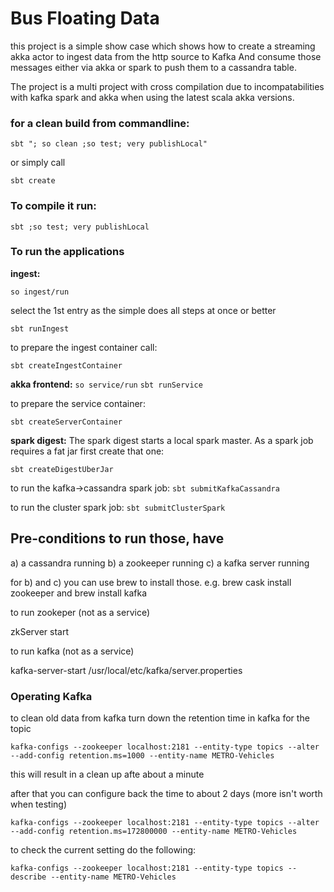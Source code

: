 # Bus Floating Data #

this project is a simple show case which shows how to create a streaming akka actor to ingest data from the http source to Kafka
And consume those messages either via akka or spark to push them to a cassandra table. 

The project is a multi project with cross compilation due to incompatabilities with kafka spark and akka when using the latest scala akka versions. 

### for a clean build from commandline:

`sbt "; so clean ;so test; very publishLocal"`

or simply call 

`sbt create`

### To compile it run:

`sbt ;so test; very publishLocal`
 
### To run the applications 

**ingest:** 

`so ingest/run`

select the 1st entry as the simple does all steps at once
or better 

`sbt runIngest`

to prepare the ingest container call: 

`sbt createIngestContainer`

**akka frontend:**
`so service/run`
`sbt runService`

to prepare the service container: 

`sbt createServerContainer`

**spark digest:**
The spark digest starts a local spark master. 
As a spark job requires a fat jar first create that one: 

`sbt createDigestUberJar`

to run the kafka->cassandra spark job:
`sbt submitKafkaCassandra`

to run the cluster spark job: 
`sbt submitClusterSpark`

## Pre-conditions to run those, have 

a) a cassandra running
b) a zookeeper running
c) a kafka server running

for b) and c) you can use brew to install those. 
e.g. brew cask install zookeeper and brew install kafka

to run zookeper (not as a service)

zkServer start


to run kafka (not as a service)

kafka-server-start /usr/local/etc/kafka/server.properties

### Operating Kafka

to clean old data from kafka turn down the retention time in kafka for the topic

`kafka-configs --zookeeper localhost:2181 --entity-type topics --alter --add-config retention.ms=1000 --entity-name METRO-Vehicles`
 
this will result in a clean up afte about a minute

after that you can configure back the time to about 2 days (more isn't worth when testing)

`kafka-configs --zookeeper localhost:2181 --entity-type topics --alter --add-config retention.ms=172800000 --entity-name METRO-Vehicles`

to check the current setting do the following: 

`kafka-configs --zookeeper localhost:2181 --entity-type topics --describe --entity-name METRO-Vehicles`
